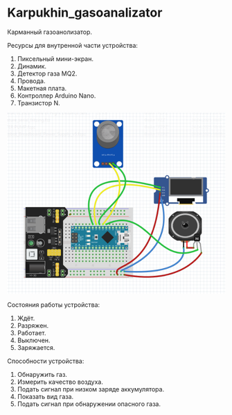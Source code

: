 # Karpukhin_gasoanalizator
Карманный газоанолизатор.

Ресурсы для внутренной части устройства:
1. Пиксельный мини-экран.
2. Динамик.
3. Детектор газа MQ2.
4. Провода.
5. Макетная плата.
8. Контроллер Arduino Nano.
9. Транзистор N.

![Проект Ивана](https://github.com/rse0003/Karpukhin_gasoanalizator/blob/main/%D0%9F%D1%80%D0%BE%D0%B5%D0%BA%D1%82%20%D0%98%D0%B2%D0%B0%D0%BD%D0%B0.png?raw=true)

Состояния работы устройства:
1. Ждёт.
2. Разряжен.
3. Работает.
4. Выключен.
5. Заряжается.

Способности устройства:
1. Обнаружить газ.
2. Измерить качество воздуха.
3. Подать сигнал при низком заряде аккумулятора.
4. Показать вид газа.
5. Подать сигнал при обнаружении опасного газа.
